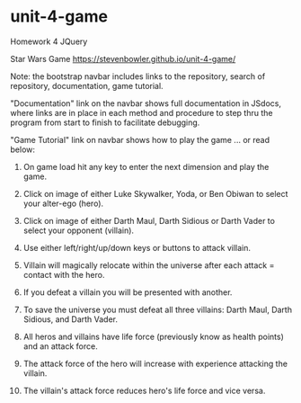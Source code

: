 # unit-4-game
Homework 4 JQuery

Star Wars Game
https://stevenbowler.github.io/unit-4-game/

Note: the bootstrap navbar includes links to the repository, search of repository, documentation, game tutorial.

"Documentation" link on the navbar shows full documentation in JSdocs, where links are in place in each method and procedure to step thru the program from start to finish to facilitate debugging.

"Game Tutorial" link on navbar shows how to play the game ... or read below:

1. On game load hit any key to enter the next dimension and play the game.

2. Click on image of either Luke Skywalker, Yoda, or Ben Obiwan to select your alter-ego (hero).

3. Click on image of either Darth Maul, Darth Sidious or Darth Vader to select your opponent (villain).

4. Use either left/right/up/down keys or buttons to attack villain.

5. Villain will magically relocate within the universe after each attack = contact with the hero. 

6. If you defeat a villain you will be presented with another.

7. To save the universe you must defeat all three villains: Darth Maul, Darth Sidious, and Darth Vader.

8. All heros and villains have life force (previously know as health points) and an attack force.

9. The attack force of the hero will increase with experience attacking the villain.

10. The villain's attack force reduces hero's life force and vice versa.

